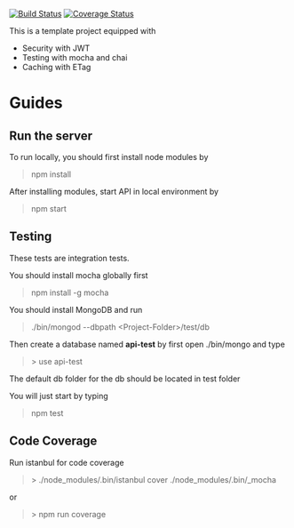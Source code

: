 [![Build Status](https://travis-ci.org/hhtopcu/secure-restful-api.svg?branch=master)](https://travis-ci.org/hhtopcu/secure-restful-api)
[![Coverage Status](https://coveralls.io/repos/hhtopcu/secure-restful-api/badge.svg?branch=master&service=github)](https://coveralls.io/github/hhtopcu/secure-restful-api?branch=master)

This is a template project equipped with

* Security with JWT
* Testing with mocha and chai
* Caching with ETag


# Guides

## Run the server

To run locally, you should first install node modules by

> npm install

After installing modules, start API in local environment by

> npm start


## Testing

These tests are integration tests.

You should install mocha globally first

> npm install -g mocha

You should install MongoDB and run

> ./bin/mongod --dbpath \<Project-Folder\>/test/db

Then create a database named **api-test** by first open ./bin/mongo and type

> \> use api-test

The default db folder for the db should be located in test folder

You will just start by typing

> npm test

## Code Coverage
Run istanbul for code coverage

> \> ./node_modules/.bin/istanbul cover ./node_modules/.bin/_mocha

or

> \> npm run coverage 
